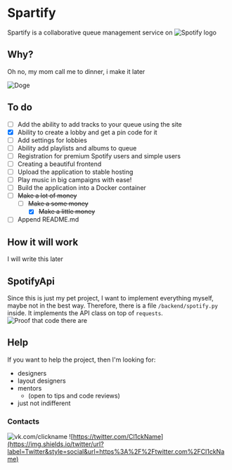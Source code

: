 # Spartify

Spartify is a collaborative queue management service on  ![Spotify logo](https://img.shields.io/badge/Spotify-link-green?url=https%3A%2F%2Fwww.spotify.com%2F)

## Why?

Oh no, my mom call me to dinner, i make it later

![Doge](https://media.giphy.com/media/jTHtY5651ipk5agEuH/giphy.gif)

## To do

 - [ ] Add the ability to add tracks to your queue using the site
 - [x] Ability to create a lobby and get a pin code for it
 - [ ] Add settings for lobbies
 - [ ] Ability add playlists and albums to queue
 - [ ] Registration for premium Spotify users and simple users 
 - [ ] Creating a beautiful frontend
 - [ ] Upload the application to stable hosting
 - [ ] Play music in big campaigns with ease!
 - [ ] Build the application into a Docker container
 - [ ] ~~Make a lot of money~~
    - [ ] ~~Make a some money~~
        - [x] ~~Make a little money~~
 - [ ] Append README.md

## How it will work

I will write this later

## SpotifyApi

Since this is just my pet project, I want to implement everything myself, maybe not in the best way. Therefore, there is a file `/backend/spotify.py` inside. It implements the API class on top of `requests`.
![Proof that code there are](https://sun9-41.userapi.com/impg/8u4KWMFZ8_JMJg45ihXz-kl2q1056F78T8x_xw/4ba-NWUiEkM.jpg?size=909x411&quality=96&sign=811ce404aff0ab0c13787f2bc4dc6e8f&type=album)

## Help

If you want to help the project, then I'm looking for:
* designers
* layout designers
* mentors
  * (open to tips and code reviews)
* just not indifferent

### Contacts
![vk.com/clickname](https://img.shields.io/static/v1?label=vk.com&message=clickname&color=blue&style=social&url=https://vk.com/clickname)
![https://twitter.com/Cl1ckName](https://img.shields.io/twitter/url?label=Twitter&style=social&url=https%3A%2F%2Ftwitter.com%2FCl1ckName)